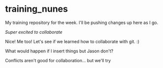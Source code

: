 # training_nunes
My training repository for the week. I'll be pushing changes up here as I go.

*Super excited to collaborate*

Nice! Me too! Let's see if we learned how to collaborate with git. :)

What would happen if I insert things but Jason don't?

Conflicts aren't good for collaboration... but we'll try